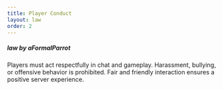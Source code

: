 ```yaml
---
title: Player Conduct
layout: law
order: 2
---
```


##### *law by aFormalParrot*

Players must act respectfully in chat and gameplay. Harassment, bullying, or offensive behavior is prohibited. Fair and friendly interaction ensures a positive server experience.